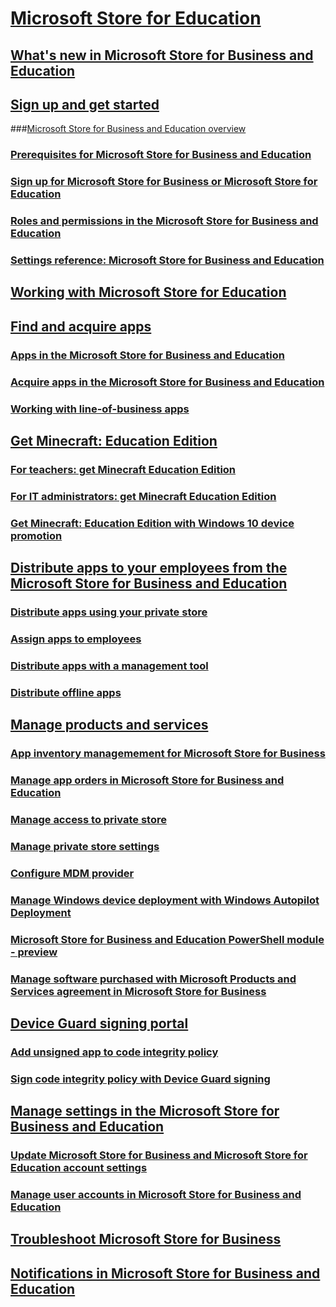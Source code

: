 # [Microsoft Store for Education](/microsoft-store/index?toc=/microsoft-store/education/toc.json)
## [What's new in Microsoft Store for Business and Education](/microsoft-store/whats-new-microsoft-store-business-education?toc=/microsoft-store/education/toc.json)
## [Sign up and get started](/microsoft-store/sign-up-microsoft-store-for-business-overview?toc=/microsoft-store/education/toc.json)
###[Microsoft Store for Business and Education overview](/microsoft-store/windows-store-for-business-overview?toc=/microsoft-store/education/toc.json)
### [Prerequisites for Microsoft Store for Business and Education](/microsoft-store/prerequisites-microsoft-store-for-business?toc=/microsoft-store/education/toc.json)
### [Sign up for Microsoft Store for Business or Microsoft Store for Education](/microsoft-store/sign-up-microsoft-store-for-business?toc=/microsoft-store/education/toc.json)
### [Roles and permissions in the Microsoft Store for Business and Education](/microsoft-store/roles-and-permissions-microsoft-store-for-business?toc=/microsoft-store/education/toc.json)
### [Settings reference: Microsoft Store for Business and Education](/microsoft-store/settings-reference-microsoft-store-for-business?toc=/microsoft-store/education/toc.json)
## [Working with Microsoft Store for Education](/education/windows/education-scenarios-store-for-business?toc=/microsoft-store/education/toc.json)
## [Find and acquire apps](/microsoft-store/find-and-acquire-apps-overview?toc=/microsoft-store/education/toc.json)
### [Apps in the Microsoft Store for Business and Education](/microsoft-store/apps-in-microsoft-store-for-business?toc=/microsoft-store/education/toc.json)
### [Acquire apps in the Microsoft Store for Business and Education](/microsoft-store/acquire-apps-microsoft-store-for-business?toc=/microsoft-store/education/toc.json)
### [Working with line-of-business apps](/microsoft-store/working-with-line-of-business-apps?toc=/microsoft-store/education/toc.json)
## [Get Minecraft: Education Edition](/education/windows/get-minecraft-for-education?toc=/microsoft-store/education/toc.json)
### [For teachers: get Minecraft Education Edition](/education/windows/teacher-get-minecraft?toc=/microsoft-store/education/toc.json)
### [For IT administrators: get Minecraft Education Edition](/education/windows/school-get-minecraft?toc=/microsoft-store/education/toc.json)
### [Get Minecraft: Education Edition with Windows 10 device promotion](/education/windows/get-minecraft-device-promotion?toc=/microsoft-store/education/toc.json)
## [Distribute apps to your employees from the Microsoft Store for Business and Education](/microsoft-store/distribute-apps-to-your-employees-microsoft-store-for-business?toc=/microsoft-store/education/toc.json)
### [Distribute apps using your private store](/microsoft-store/distribute-apps-from-your-private-store?toc=/microsoft-store/education/toc.json)
### [Assign apps to employees](/microsoft-store/assign-apps-to-employees?toc=/microsoft-store/education/toc.json)
### [Distribute apps with a management tool](/microsoft-store/distribute-apps-with-management-tool?toc=/microsoft-store/education/toc.json)
### [Distribute offline apps](/microsoft-store/distribute-offline-apps?toc=/microsoft-store/education/toc.json)
## [Manage products and services](/microsoft-store/manage-apps-microsoft-store-for-business-overview?toc=/microsoft-store/education/toc.json)
### [App inventory managemement for Microsoft Store for Business](/microsoft-store/app-inventory-management-microsoft-store-for-business?toc=/microsoft-store/education/toc.json)
### [Manage app orders in Microsoft Store for Business and Education](/microsoft-store/manage-orders-microsoft-store-for-business?toc=/microsoft-store/education/toc.json)
### [Manage access to private store](/microsoft-store/manage-access-to-private-store?toc=/microsoft-store/education/toc.json)
### [Manage private store settings](/microsoft-store/manage-private-store-settings?toc=/microsoft-store/education/toc.json)
### [Configure MDM provider](/microsoft-store/configure-mdm-provider-microsoft-store-for-business?toc=/microsoft-store/education/toc.json)
### [Manage Windows device deployment with Windows Autopilot Deployment](/microsoft-store/add-profile-to-devices?toc=/microsoft-store/education/toc.json)
### [Microsoft Store for Business and Education PowerShell module - preview](/microsoft-store/microsoft-store-for-business-education-powershell-module?toc=/microsoft-store/education/toc.json)
### [Manage software purchased with Microsoft Products and Services agreement in Microsoft Store for Business](/microsoft-store/manage-mpsa-software-microsoft-store-for-business?toc=/microsoft-store/education/toc.json)
## [Device Guard signing portal](/microsoft-store/device-guard-signing-portal?toc=/microsoft-store/education/toc.json)
### [Add unsigned app to code integrity policy](/microsoft-store/add-unsigned-app-to-code-integrity-policy?toc=/microsoft-store/education/toc.json)
### [Sign code integrity policy with Device Guard signing](/microsoft-store/sign-code-integrity-policy-with-device-guard-signing?toc=/microsoft-store/education/toc.json)
## [Manage settings in the Microsoft Store for Business and Education](/microsoft-store/manage-settings-microsoft-store-for-business?toc=/microsoft-store/education/toc.json)
### [Update Microsoft Store for Business and Microsoft Store for Education account settings](/microsoft-store/update-microsoft-store-for-business-account-settings?toc=/microsoft-store/education/toc.json)
### [Manage user accounts in Microsoft Store for Business and Education](/microsoft-store/manage-users-and-groups-microsoft-store-for-business?toc=/microsoft-store/education/toc.json)
## [Troubleshoot Microsoft Store for Business](/microsoft-store/troubleshoot-microsoft-store-for-business?toc=/microsoft-store/education/toc.json)
## [Notifications in Microsoft Store for Business and Education](/microsoft-store/notifications-microsoft-store-business?toc=/microsoft-store/education/toc.json)

